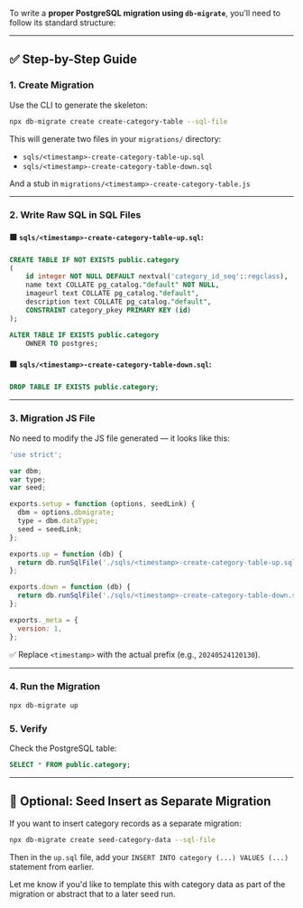 To write a **proper PostgreSQL migration using `db-migrate`**, you'll need to follow its standard structure:

---

## ✅ Step-by-Step Guide

### 1. **Create Migration**

Use the CLI to generate the skeleton:

```bash
npx db-migrate create create-category-table --sql-file
```

This will generate two files in your `migrations/` directory:

* `sqls/<timestamp>-create-category-table-up.sql`
* `sqls/<timestamp>-create-category-table-down.sql`

And a stub in `migrations/<timestamp>-create-category-table.js`

---

### 2. **Write Raw SQL in SQL Files**

#### 🟩 `sqls/<timestamp>-create-category-table-up.sql`:

```sql
CREATE TABLE IF NOT EXISTS public.category
(
    id integer NOT NULL DEFAULT nextval('category_id_seq'::regclass),
    name text COLLATE pg_catalog."default" NOT NULL,
    imageurl text COLLATE pg_catalog."default",
    description text COLLATE pg_catalog."default",
    CONSTRAINT category_pkey PRIMARY KEY (id)
);

ALTER TABLE IF EXISTS public.category
    OWNER TO postgres;
```

#### 🟥 `sqls/<timestamp>-create-category-table-down.sql`:

```sql
DROP TABLE IF EXISTS public.category;
```

---

### 3. **Migration JS File**

No need to modify the JS file generated — it looks like this:

```js
'use strict';

var dbm;
var type;
var seed;

exports.setup = function (options, seedLink) {
  dbm = options.dbmigrate;
  type = dbm.dataType;
  seed = seedLink;
};

exports.up = function (db) {
  return db.runSqlFile('./sqls/<timestamp>-create-category-table-up.sql');
};

exports.down = function (db) {
  return db.runSqlFile('./sqls/<timestamp>-create-category-table-down.sql');
};

exports._meta = {
  version: 1,
};
```

✅ Replace `<timestamp>` with the actual prefix (e.g., `20240524120130`).

---

### 4. **Run the Migration**

```bash
npx db-migrate up
```

### 5. **Verify**

Check the PostgreSQL table:

```sql
SELECT * FROM public.category;
```

---

## 🚀 Optional: Seed Insert as Separate Migration

If you want to insert category records as a separate migration:

```bash
npx db-migrate create seed-category-data --sql-file
```

Then in the `up.sql` file, add your `INSERT INTO category (...) VALUES (...)` statement from earlier.

Let me know if you'd like to template this with category data as part of the migration or abstract that to a later seed run.
